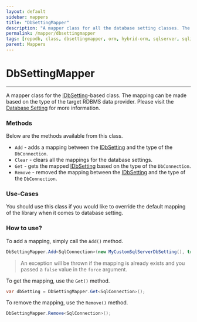 ```yaml
---
layout: default
sidebar: mappers
title: "DbSettingMapper"
description: "A mapper class for all the database setting classes. The mapping can be made based on the type of the target RDBMS data provider."
permalink: /mapper/dbsettingmapper
tags: [repodb, class, dbsettingmapper, orm, hybrid-orm, sqlserver, sqlite, mysql, postgresql]
parent: Mappers
---
```


# DbSettingMapper

---

A mapper class for the [IDbSetting](/interface/idbsetting)-based class. The mapping can be made based on the type of the target RDBMS data provider. Please visit the [Database Setting](/extensibility/databasesetting) for more information.

### Methods

Below are the methods available from this class.

- `Add` - adds a mapping between the [IDbSetting](/interface/idbsetting) and the type of the `DbConnection`.
- `Clear` - clears all the mappings for the database settings.
- `Get` - gets the mapped [IDbSetting](/interface/idbsetting) based on the type of the `DbConnection`.
- `Remove` - removed the mapping between the [IDbSetting](/interface/idbsetting) and the type of the `DbConnection`.

### Use-Cases

You should use this class if you would like to override the default mapping of the library when it comes to database setting.

### How to use?

To add a mapping, simply call the `Add()` method.

```csharp
DbSettingMapper.Add<SqlConnection>(new MyCustomSqlServerDbSetting(), true);
```

> An exception will be thrown if the mapping is already exists and you passed a `false` value in the `force` argument.

To get the mapping, use the `Get()` method.

```csharp
var dbSetting = DbSettingMapper.Get<SqlConnection>();
```

To remove the mapping, use the `Remove()` method.

```csharp
DbSettingMapper.Remove<SqlConnection>();
```

